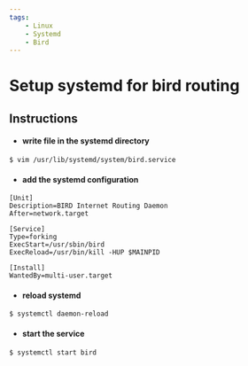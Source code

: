 ```yaml
---
tags:
    - Linux
    - Systemd
    - Bird
---
```

# Setup systemd for bird routing

## Instructions

- #### write file in the systemd directory
```
$ vim /usr/lib/systemd/system/bird.service
```

- #### add the systemd configuration
```
[Unit]
Description=BIRD Internet Routing Daemon
After=network.target

[Service]
Type=forking
ExecStart=/usr/sbin/bird
ExecReload=/usr/bin/kill -HUP $MAINPID

[Install]
WantedBy=multi-user.target
```

- #### reload systemd
```
$ systemctl daemon-reload
```

- #### start the service
```
$ systemctl start bird
```